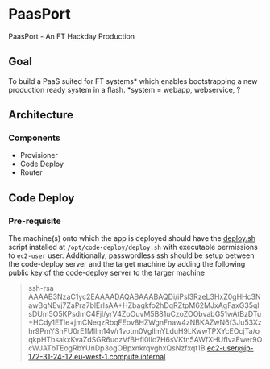 # PaasPort
PaasPort - An FT Hackday Production

## Goal
To build a PaaS suited for FT systems* which enables bootstrapping a new production ready system in a flash.
*system = webapp, webservice, ?

## Architecture
### Components
* Provisioner
* Code Deploy
* Router

## Code Deploy
### Pre-requisite
The machine(s) onto which the app is deployed should have the [deploy.sh](code-deploy/app/src/main/resources/deploy.sh) script installed at `/opt/code-deploy/deploy.sh` with executable permissions to `ec2-user` user. Additionally, passwordless ssh should be setup between the code-deploy server and the target machine by adding the following public key of the code-deploy server to the targer machine
> ssh-rsa AAAAB3NzaC1yc2EAAAADAQABAAABAQDi/iPsl3RzeL3HxZ0gHHc3NawBqNEvj7ZaPra7blErlsAA+HZbagkfo2hDqRZtpM62MJxAgFaxG35qlsDUm5O5KPsdmC4Fjl/yrV4ZoOuvM5B81uCzoZOObvabG51wAtBzDTu+HCdy1ETIe+jmCNeqzRbqFEov8HZWgnFnaw4zNBKAZwN6f3Ju53Xzhr9PmYSnFU0rE1MlIm14v/r1votm0VgllmYLduH9LKwwTPXYcEOcjTa/oqkpHTbsakxKvaZdSGR6uozVfBHfi0lIo7H6sVKfn5AWfXHUfIvaEwer9OcWJATbTEogRbYUnDp3ogOBpxnkrqvghxQsNzfxqt1B ec2-user@ip-172-31-24-12.eu-west-1.compute.internal




